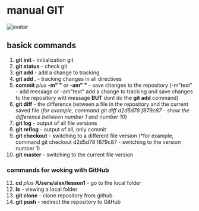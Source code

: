 # manual GIT 
![avatar](https://miro.medium.com/max/1200/1*hED79iPpQEcVg4R7BJs3SA.jpeg)
## basick commands

1. **git init** - initialization git
2. **git status** - check git
3. **git add** - add a change to tracking
4. **git add .** - tracking changes in all directives
5. **commit** *plus* **-m" "** or **-am" "** - save changes to the repository (-m"text" - add message or -am"text" add a change to tracking and save changes to the repository witt message **BUT** dont do the **git add** command)
6. **git diff** - the difference between a file in the repository and the current saved file (*for example, command git diff d2d5d78 f879c87 - show the difference between number 1 and number 10*)
7. **git log** - output of all file versions
8. **git reflog** - output of all, only commit
9. **git checkout** - switching to a different file version (*for example, command git checkout d2d5d78 f879c87 - switching to the version number 1)
10. **git master** - switching to the current file version

### commands for woking with GitHub

11. **cd** *plus* **/Users/alex/lesson1** - go to the local folder
12. **ls** - viewing a local folder
13. **git clone** - clone repository from github
14. **git push** - redirect the repository to GitHub